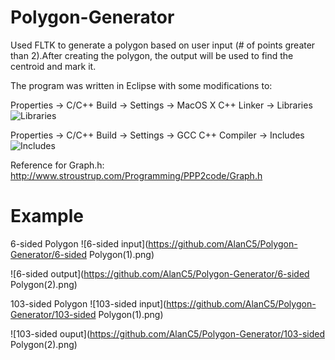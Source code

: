 # Polygon-Generator
Used FLTK to generate a polygon based on user input (# of points greater than 2).After creating the polygon, the output will be used to find the centroid and mark it.

The program was written in Eclipse with some modifications to: 

Properties -> C/C++ Build -> Settings -> MacOS X C++ Linker -> Libraries  
![Libraries](https://github.com/AlanC5/Polygon-Generator/Libraries.png)

Properties -> C/C++ Build -> Settings -> GCC C++ Compiler -> Includes
![Includes](https://github.com/AlanC5/Polygon-Generator/Includes.png)

Reference for Graph.h: http://www.stroustrup.com/Programming/PPP2code/Graph.h

# Example
6-sided Polygon
![6-sided input](https://github.com/AlanC5/Polygon-Generator/6-sided Polygon(1).png)

![6-sided output](https://github.com/AlanC5/Polygon-Generator/6-sided Polygon(2).png)

103-sided Polygon
![103-sided input](https://github.com/AlanC5/Polygon-Generator/103-sided Polygon(1).png)


![103-sided ouput](https://github.com/AlanC5/Polygon-Generator/103-sided Polygon(2).png)
